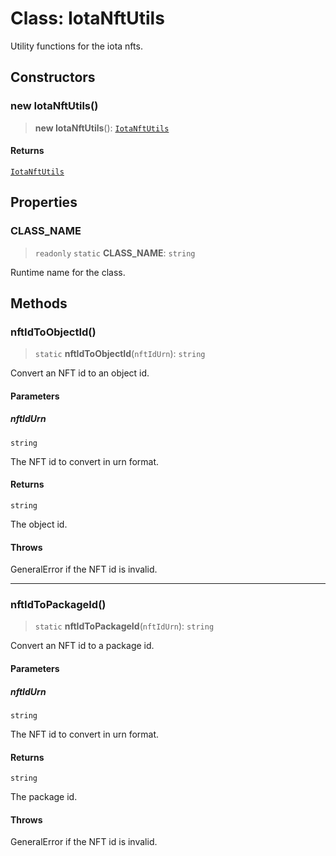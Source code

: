 # Class: IotaNftUtils

Utility functions for the iota nfts.

## Constructors

### new IotaNftUtils()

> **new IotaNftUtils**(): [`IotaNftUtils`](IotaNftUtils.md)

#### Returns

[`IotaNftUtils`](IotaNftUtils.md)

## Properties

### CLASS\_NAME

> `readonly` `static` **CLASS\_NAME**: `string`

Runtime name for the class.

## Methods

### nftIdToObjectId()

> `static` **nftIdToObjectId**(`nftIdUrn`): `string`

Convert an NFT id to an object id.

#### Parameters

##### nftIdUrn

`string`

The NFT id to convert in urn format.

#### Returns

`string`

The object id.

#### Throws

GeneralError if the NFT id is invalid.

***

### nftIdToPackageId()

> `static` **nftIdToPackageId**(`nftIdUrn`): `string`

Convert an NFT id to a package id.

#### Parameters

##### nftIdUrn

`string`

The NFT id to convert in urn format.

#### Returns

`string`

The package id.

#### Throws

GeneralError if the NFT id is invalid.
